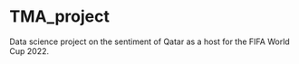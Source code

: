 # TMA_project

Data science project on the sentiment of Qatar as a host for the FIFA World Cup 2022. 
